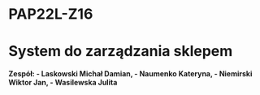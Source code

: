 # PAP22L-Z16

<h1>System do zarządzania sklepem</h1>
<b>
Zespół:
- Laskowski Michał Damian,
- Naumenko Kateryna,
- Niemirski Wiktor Jan,
- Wasilewska Julita
</b>
